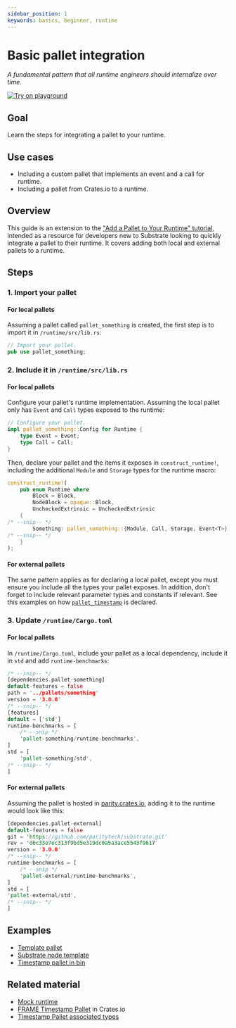 ```yaml
---
sidebar_position: 1
keywords: basics, beginner, runtime
---
```


# Basic pallet integration

_A fundamental pattern that all runtime engineers should internalize over time._

[![Try on playground](https://img.shields.io/badge/Playground-Node_Template-brightgreen?logo=Parity%20Substrate)](https://playground.substrate.dev/?deploy=node-template)

## Goal

Learn the steps for integrating a pallet to your runtime.

## Use cases

- Including a custom pallet that implements an event and a call for runtime.
- Including a pallet from Crates.io to a runtime.

## Overview

This guide is an extension to the ["Add a Pallet to Your Runtime" tutorial][add-a-pallet-tutorial], intended as a resource
for developers new to Substrate looking to quickly integrate a pallet to their runtime. It covers adding both local and external pallets to a runtime.

## Steps

### 1. Import your pallet

#### For local pallets

Assuming a pallet called `pallet_something` is created, the first step is to import it in `/runtime/src/lib.rs`:

```rust
// Import your pallet.
pub use pallet_something;
```

### 2. Include it in `/runtime/src/lib.rs`

#### For local pallets

Configure your pallet's runtime implementation. Assuming the local pallet only has `Event` and `Call` types exposed to the runtime:

```rust
// Configure your pallet.
impl pallet_something::Config for Runtime {
	type Event = Event;
	type Call = Call;
}
```

Then, declare your pallet and the items it exposes in `construct_runtime!`, including the additional `Module` and `Storage`
types for the runtime macro:

```rust
construct_runtime!(
	pub enum Runtime where
		Block = Block,
		NodeBlock = opaque::Block,
		UncheckedExtrinsic = UncheckedExtrinsic
	{
/* --snip-- */
		Something: pallet_something::{Module, Call, Storage, Event<T>},
/* --snip-- */
	}
);
```

#### For external pallets

The same pattern applies as for declaring a local pallet, except you must ensure you include all the types your pallet exposes.
In addition, don't forget to include relevant parameter types and constants if relevant. See this examples on how [`pallet_timestamp`][timestamp-frame]
is declared.

### 3. Update `/runtime/Cargo.toml`

#### For local pallets

In `/runtime/Cargo.toml`, include your pallet as a local dependency, include it in `std` and add `runtime-benchmarks`:

```rust
/* --snip-- */
[dependencies.pallet-something]
default-features = false
path = '../pallets/something'
version = '3.0.0'
/* --snip-- */
[features]
default = ['std']
runtime-benchmarks = [
	/* --snip */
	'pallet-something/runtime-benchmarks',
]
std = [
	'pallet-something/std',
/* --snip-- */
]
```

#### For external pallets

Assuming the pallet is hosted in [parity.crates.io][parity-crates], adding it to the runtime would look like this:

```rust
[dependencies.pallet-external]
default-features = false
git = 'https://github.com/paritytech/substrate.git'
rev = 'd6c33e7ec313f9bd5e319dc0a5a3ace5543f9617'
version = '3.0.0'
/* --snip-- */
runtime-benchmarks = [
	/* --snip */
	'pallet-external/runtime-benchmarks',
]
std = [
'pallet-external/std',
/* --snip-- */
]
```

## Examples

- [Template pallet](https://github.com/substrate-developer-hub/substrate-node-template/blob/master/pallets/template/src/lib.rs#L1-L107)
- [Substrate node template](https://github.com/substrate-developer-hub/substrate-node-template)
- [Timestamp pallet in bin][timestamp-frame]

## Related material

- [Mock runtime][mock-runtime]
- [FRAME Timestamp Pallet][timestamp-crates] in Crates.io
- [Timestamp Pallet associated types][timestamp-rustdocs]

[add-a-pallet-tutorial]: https://substrate.dev/docs/en/tutorials/add-a-pallet/import-a-pallet
[playground]: playground.substrate.dev
[mock-runtime]: https://substrate.dev/docs/en/knowledgebase/runtime/tests#mock-runtime-environment
[parity-crates]: https://crates.parity.io/sc_service/index.html
[timestamp-frame]: https://github.com/paritytech/substrate/blob/master/bin/node/runtime/src/lib.rs#L413-L422
[timestamp-crates]: https://crates.io/crates/pallet-timestamp
[timestamp-rustdocs]: https://substrate.dev/rustdocs/latest/pallet_timestamp/pallet/trait.Config.html#associated-types

